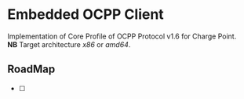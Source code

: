# Embedded OCPP Client

Implementation of Core Profile of OCPP Protocol v1.6 for Charge Point. </br>
**NB** Target architecture *x86* or *amd64*.

## RoadMap

 - [ ] 